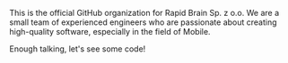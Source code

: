 This is the official GitHub organization for Rapid Brain Sp. z o.o. We are a small team of experienced
engineers who are passionate about creating high-quality software, especially in the field of Mobile.

Enough talking, let's see some code!